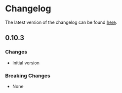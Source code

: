 # Changelog

The latest version of the changelog can be found [here](/Azure/bicep-registry-modules/blob/main/avm/res/batch/batch-account/CHANGELOG.md).

## 0.10.3

### Changes

- Initial version

### Breaking Changes

- None
